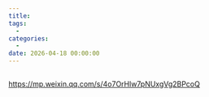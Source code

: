 ```yaml
---
title: 
tags:
  - 
categories:
  - 
date: 2026-04-18 00:00:00
---
```


> 

<!-- more -->

## 

https://mp.weixin.qq.com/s/4o7OrHlw7pNUxgVg2BPcoQ